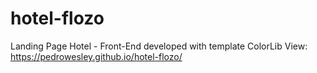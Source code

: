 # hotel-flozo
Landing Page Hotel - Front-End developed with template ColorLib
View: https://pedrowesley.github.io/hotel-flozo/

